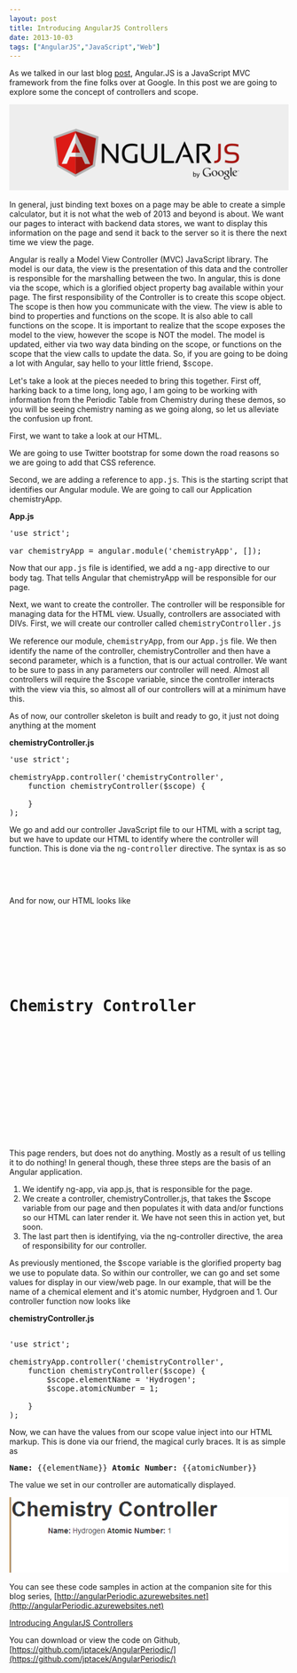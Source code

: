```yaml
---
layout: post
title: Introducing AngularJS Controllers
date: 2013-10-03
tags: ["AngularJS","JavaScript","Web"]
---
```


As we talked in our last blog [post](/2013/10/angularjs-introduction/), Angular.JS is a JavaScript MVC framework from the fine folks over at Google. In this post we are going to explore some the concept of controllers and scope.

![](100313_2137_Introducing1.png)

In general, just binding text boxes on a page may be able to create a simple calculator, but it is not what the web of 2013 and beyond is about. We want our pages to interact with backend data stores, we want to display this information on the page and send it back to the server so it is there the next time we view the page. 

Angular is really a Model View Controller (MVC) JavaScript library. The model is our data, the view is the presentation of this data and the controller is responsible for the marshalling between the two. In angular, this is done via the scope, which is a glorified object property bag available within your page. The first responsibility of the Controller is to create this scope object. The scope is then how you communicate with the view. The view is able to bind to properties and functions on the scope. It is also able to call functions on the scope. It is important to realize that the scope exposes the model to the view, however the scope is NOT the model. The model is updated, either via two way data binding on the scope, or functions on the scope that the view calls to update the data. So, if you are going to be doing a lot with Angular, say hello to your little friend, <span style="font-family:Courier New">$scope</span>.

Let's take a look at the pieces needed to bring this together. First off, harking back to a time long, long ago, I am going to be working with information from the Periodic Table from Chemistry during these demos, so you will be seeing chemistry naming as we going along, so let us alleviate the confusion up front.

First, we want to take a look at our HTML.

We are going to use Twitter bootstrap for some down the road reasons so we are going to add that CSS reference.

Second, we are adding a reference to <span style="font-family:Courier New">app.js</span>. This is the starting script that identifies our Angular module. We are going to call our Application chemistryApp.

**App.js**

<pre class="brush: js">
'use strict';

var chemistryApp = angular.module('chemistryApp', []);
</pre>

Now that our <span style="font-family:Courier New">app.js</span> file is identified, we add a <span style="font-family:Courier New">ng-app</span> directive to our body tag. That tells Angular that chemistryApp will be responsible for our page.

Next, we want to create the controller. The controller will be responsible for managing data for the HTML view. Usually, controllers are associated with DIVs. First, we will create our controller called <span style="font-family:Courier New">chemistryController.js</span>

We reference our module, <span style="font-family:Courier New">chemistryApp</span>, from our <span style="font-family:Courier New">App.js</span> file. We then identify the name of the controller, chemistryController and then have a second parameter, which is a function, that is our actual controller. We want to be sure to pass in any parameters our controller will need. Almost all controllers will require the <span style="font-family:Courier New">$scope</span> variable, since the controller interacts with the view via this, so almost all of our controllers will at a minimum have this.

As of now, our controller skeleton is built and ready to go, it just not doing anything at the moment

**chemistryController.js**
<pre class="brush: js">
'use strict';

chemistryApp.controller('chemistryController',
    function chemistryController($scope) {

    }
);
</pre>

We go and add our controller JavaScript file to our HTML with a script tag, but we have to update our HTML to identify where the controller will function. This is done via the <span style="font-family:Courier New">ng-controller</span> directive. The syntax is as so
<pre class="brush: xml">
<div class="container" id="ngChem1" ng-controller="chemistryController">

</div>
</pre>

And for now, our HTML looks like
<pre class="brush: xml;">
<!DOCTYPE html>
<html lang="en">
<head>
    <title>Controller Demo 1</title>
    <link rel="stylesheet" href="/css/bootstrap.min.css"/>
</head>
<body ng-app="chemistryApp">
<h1>Chemistry Controller</h1>
<div class="container" id="ngChem1" ng-controller="chemistryController">

</div>

<script src="angular.min.js"></script>
<script src="app.js"></script>
<script src="chemistryController.js"></script>
</body>
</html>
</pre>

This page renders, but does not do anything. Mostly as a result of us telling it to do nothing! In general though, these three steps are the basis of an Angular application. 

1.  We identify ng-app, via app.js, that is responsible for the page.
2.  We create a controller, chemistryController.js, that takes the $scope variable from our page and then populates it with data and/or functions so our HTML can later render it. We have not seen this in action yet, but soon.
3.  The last part then is identifying, via the ng-controller directive, the area of responsibility for our controller.

As previously mentioned, the <span style="font-family:Courier New">$scope</span> variable is the glorified property bag we use to populate data. So within our controller, we can go and set some values for display in our view/web page. In our example, that will be the name of a chemical element and it's atomic number, Hydgroen and 1\. Our controller function now looks like

**chemistryController.js**

<pre class="brush: js">

'use strict';

chemistryApp.controller('chemistryController',
    function chemistryController($scope) {
        $scope.elementName = 'Hydrogen';
        $scope.atomicNumber = 1;

    }
);
</pre>

Now, we can have the values from our scope value inject into our HTML markup. This is done via our friend, the magical curly braces. It is as simple as

<pre class="brush: xml;"><b>Name:</b> {{elementName}} <b>Atomic Number:</b> {{atomicNumber}}</pre>
</span>

The value we set in our controller are automatically displayed.

![](100313_2137_Introducing2.png)

You can see these code samples in action at the companion site for this blog series, [http://angularPeriodic.azurewebsites.net](http://angularPeriodic.azurewebsites.net)

[Introducing AngularJS Controllers](http://angularperiodic.azurewebsites.net/Demo2/controller1.html)

You can download or view the code on Github, [https://github.com/jptacek/AngularPeriodic/](https://github.com/jptacek/AngularPeriodic/)